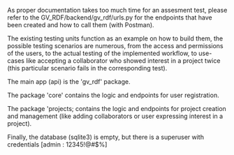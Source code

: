 As proper documentation takes too much time for an assesment test, 
please refer to the GV_RDF/backend/gv_rdf/urls.py for the endpoints 
that have been created and how to call them (with Postman).

The existing testing units function as an example on how to build them, 
the possible testing scenarios are numerous, from the access and permissions 
of the users, to the actual testing of the implemented workflow, to use-cases 
like accepting a collaborator who showed interest in a project twice 
(this particular scenario fails in the corresponding test). 

The main app (api) is the 'gv_rdf' package. 

The package 'core' contains the logic and endpoints for user registration. 

The package 'projects; contains the logic and endpoints for project creation and 
management (like adding collaborators or user expressing interest in a project). 

Finally, the database (sqlite3) is empty, but there is a superuser with credentials [admin : 12345!@#$%]
